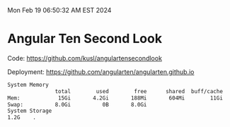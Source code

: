 Mon Feb 19 06:50:32 AM EST 2024

# Angular Ten Second Look

Code: https://github.com/kusl/angulartensecondlook

Deployment: https://github.com/angularten/angularten.github.io

```bash
System Memory
               total        used        free      shared  buff/cache   available
Mem:            15Gi       4.2Gi       188Mi       604Mi        11Gi        11Gi
Swap:          8.0Gi          0B       8.0Gi
System Storage
1.2G	.
```
